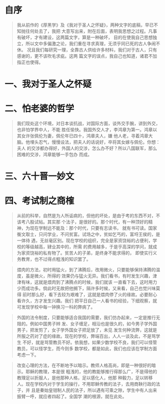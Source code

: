 # 自序

> 我从前作的《厚黑学》及《我对于圣人之怀疑》，两种文字的底稿，早已不知抛往何处去了，我把
大意写出来，附在后面，表明我思想之过程。凡事有破坏，才有建设，这两篇文字，算是一种破坏，
目的在使我自己思想独立，所以文中多偏激之论，我们重在寻求真理，无须乎同已死的古人争闹不休。
况且我们每研究一理，全靠古人供给许多材料，我们对于古人，只有感谢的，更不该吹毛求疵。这两
篇文字的误点，我自己也知道，诸君不加指正也使得。

# 一、我对于圣人之怀疑

# 二、怕老婆的哲学

> 我们现处这个环境，对日本谈抗战，对国际方面，谈外交手腕，讲到外交，也非怕学界中人，不能
胜任愉快。我国外交人才，李鸿章为第一。鸿章以其女许张佩伦为妻，佩伦年已四十，鸿章夫人，嫌
他人老，寻着鸿章大脑。他埋头忍气，慢慢设法，把夫人的话说好，卒将其女嫁与佩伦。你想：夫人
的交涉都办得好，外国人的交涉，怎么办不好？所以八国联军，那么困难的交涉，鸿章能够一手包办
而成。

# 三、六十晋一妙文

# 四、考试制之商榷

> 从前的科举，自然是为人所诟病的，但他的坏处，是由于考的东西不对，不该考八股试帖。其实那
个法子，是很好的。那个时代，有一种顶好的精神，为现在学制远不能及：那个时代，只要有志读书，
就有书可读。国家衡文取士，只问学业，不问贫富。试场之中，贫如乞丐的，富埒王侯的，是一体待
遇，无丝毫区别。现在学校的组织，完全是家资饶裕的占便利，学校的等级越高，肄业其中的，所需
的费用越多，于是乎高深的学问，就成为家资饶裕的私有物了。贫苦人的子弟，是终身不能求得的，
即使实行义务教育，也不过得点粗浅的知识罢了。

> 煨肉的方法，初时用猛火，到了沸腾后，改用微火，只要能够保持沸腾的温度，虽是微火，所得的
效果仍与猛火无异。我们看书，有时发生兴趣，津津有味，这就是煨肉到了沸腾点的时候，我们就该
一直看下去，这时用力少而成功多。倘此时无故把他搁下，隔许多时候，又来看，自己也觉兴味莫得
前时那么好，看下去较为艰难了，这就是煨肉停了火的缘故。必要耐心看许久，方才发生兴趣。我们
把平日自己一人看书的经验，下细观察，就可发现学校中每一钟换习一科的弊病了。

> 外国的法令制度，只要能够适合我国的需要，我们仿办起来，一定是推行无阻的。例如中国男子辫
发、女子缠足，相沿也是很久的，如今男子学外国男子，把发剪了，女子学外国女子把足放了，未见
发生何种流弊，这就是所服之药对了症的缘故。现在的学校，弊端百出，人人一谈及此，不是骂学生
不好，就是骂管教员不好。依我想，如果少数学校不良，我们可以怪管教员，可以怪学生，而今则多
数学校，都是如此，我们也应该在学制方面考虑一下。

> 改变心理的方法，在不断地予以暗示。教师人格高尚，即是一种很好的暗示。耶稣的教理，本是很
粗浅的，他的教能够推行得那么广，不是得他的教理足以折服人，是他那种人格，足以感化人，他那
种毅力，足以转移人。现在学校内对于学生的操行，不用耶稣传教的法子，去用商鞅行政的法子，并
且是秦始皇钳制人民的法子，所以遇有可乘之隙，学生中有人出来振臂一呼，就应者四起了。全国学
潮的根源，就在此处。
